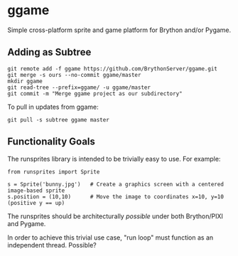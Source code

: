 # ggame
Simple cross-platform sprite and game platform for Brython and/or Pygame.

## Adding as Subtree

    git remote add -f ggame https://github.com/BrythonServer/ggame.git
    git merge -s ours --no-commit ggame/master
    mkdir ggame
    git read-tree --prefix=ggame/ -u ggame/master
    git commit -m "Merge ggame project as our subdirectory"
    
To pull in updates from ggame:
    
    git pull -s subtree ggame master
    

## Functionality Goals

The runsprites library is intended to be trivially easy to use. For example:

    from runsprites import Sprite
    
    s = Sprite('bunny.jpg')   # Create a graphics screen with a centered image-based sprite
    s.position = (10,10)      # Move the image to coordinates x=10, y=10 (positive y == up)

The runsprites should be architecturally *possible* under both Brython/PIXI and Pygame.

In order to achieve this trivial use case, "run loop" must function as an independent thread. Possible?
